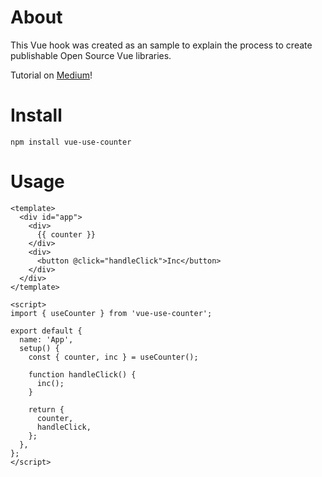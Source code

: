 # About

This Vue hook was created as an sample to explain the process to create publishable Open Source Vue libraries.

Tutorial on [Medium](https://medium.com/@ankurr.singhal/create-a-publishable-open-source-vue-library-usecounter-be80278b9ed0)!

# Install

```
npm install vue-use-counter
```

# Usage

```
<template>
  <div id="app">
    <div>
      {{ counter }}
    </div>
    <div>
      <button @click="handleClick">Inc</button>
    </div>
  </div>
</template>

<script>
import { useCounter } from 'vue-use-counter';

export default {
  name: 'App',
  setup() {
    const { counter, inc } = useCounter();

    function handleClick() {
      inc();
    }

    return {
      counter,
      handleClick,
    };
  },
};
</script>
```